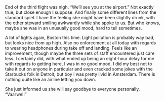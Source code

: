 

End of the third flight was nigh. “We’ll see you at the airport.” Not exactly true, but close enough I
suppose. And finally some different lines from the standard spiel. I have the feeling she might have been
slightly drunk, with the other steward smiling awkwardly while she spoke to us. But who knows, maybe she was
in an unusually good mood, hard to tell sometimes.

A lot of lights again, Boston this time. Light pollution is probably way bad, but looks nice from up high.
Also no enforcement at all today with regards to wearing headphones during take off and landing. Feels like an
improvement, though maybe the three sets of staff encountered just care less. I certainly did, with what ended
up being an eight-hour delay for me with regards to getting here, I was in no good mood. I did my best not to
take it out on anyone in particular and even cracked some jokes with the Starbucks folk in Detroit, but boy I
was pretty livid in Amsterdam. There is nothing quite like an airline letting you down.

She just informed us she will say goodbye to everyone personally. “Vaarwel!”